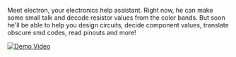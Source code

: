 Meet electron, your electronics help assistant. Right now, he can make some small talk and decode resistor values from the color bands. But soon he'll be able to help you design circuits, decide component values, translate obscure smd codes, read pinouts and more!

[![Demo Video](http://c783319.r19.cf2.rackcdn.com/images_BrandPromos_Google_google_aiy_box2.jpg)](https://vimeo.com/255838314 "Electronics Assistant")
